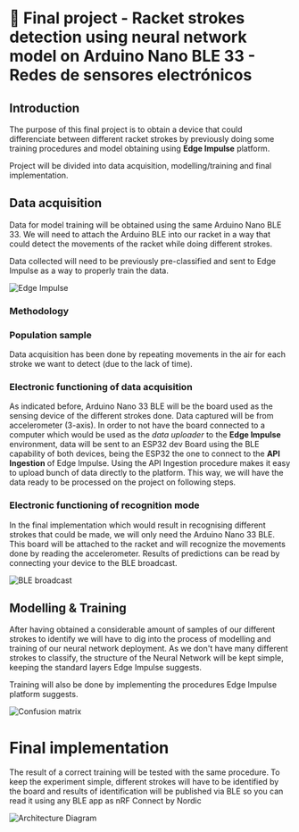 # 🧪 Final project - Racket strokes detection using neural network model on Arduino Nano BLE 33 - Redes de sensores electrónicos

## Introduction

The purpose of this final project is to obtain a device that could differenciate between different racket strokes by previously doing some training procedures and model obtaining using  **Edge Impulse** platform. 

Project will be divided into data acquisition, modelling/training and final implementation.

## Data acquisition

Data for model training will be obtained using the same Arduino Nano BLE 33. We will need to attach the Arduino BLE into our racket in a way that could detect the movements of the racket while doing different strokes.

Data collected will need to be previously pre-classified and sent to Edge Impulse as a way to properly train the data.

![Edge Impulse](https://i.ibb.co/HDsVyprp/image.png "Data obtained using the data aquisition assembly")

### Methodology

### Population sample

Data acquisition has been done by repeating movements in the air for each stroke we want to detect (due to the lack of time).

### Electronic functioning of data acquisition

As indicated before, Arduino Nano 33 BLE will be the board used as the sensing device of the different strokes done. Data captured will be from accelerometer (3-axis). In order to not have the board connected to a computer which would be used as the *data uploader* to the **Edge Impulse** environment, data will be sent to an ESP32 dev Board using the BLE capability of both devices, being the ESP32 the one to connect to the **API Ingestion** of Edge Impulse. Using  the API Ingestion procedure makes it easy to upload bunch of data directly to the platform.
This way, we will have the data ready to be processed on the project on following steps.

### Electronic functioning of recognition mode

In the final implementation which would result in recognising different strokes that could be made, we will only need the Arduino Nano 33 BLE. This board will be attached to the racket and will recognize the movements done by reading the accelerometer. Results of predictions can be read by connecting your device to the BLE broadcast.

![BLE broadcast](https://i.ibb.co/tp5zGRMG/image.png "BLE broadcast on movement done")

## Modelling & Training

After having obtained a considerable amount of samples of our different strokes to identify we will have to dig into the process of modelling and training of our neural network deployment. As we don't have many different strokes to classify, the structure of the Neural Network will be kept simple, keeping the standard layers Edge Impulse suggests. 

Training will also be done by implementing the procedures Edge Impulse platform suggests.

![Confusion matrix](https://i.ibb.co/NgbXkS13/image.png  "Results of training on Edge Impulse")

# Final implementation

The result of a correct training will be tested with the same procedure. To keep the experiment simple, different strokes will have to be identified by the board and results of identification will be published via BLE so you can read it using any BLE app as nRF Connect by Nordic

![Architecture Diagram](https://i.ibb.co/JR2d2mvY/image.png "Configuration on racket to obtain movements")